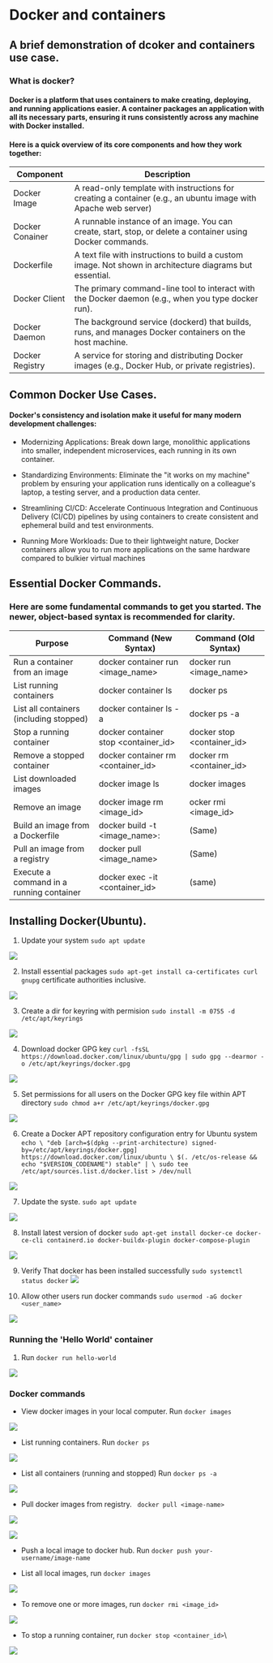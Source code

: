 # Docker and containers

## A brief demonstration of dcoker and containers use case.

### What is docker?

#### Docker is a platform that uses containers to make creating, deploying, and running applications easier. A container packages an application with all its necessary parts, ensuring it runs consistently across any machine with Docker installed.


#### Here is a quick overview of its core components and how they work together:

| Component        |                             Description |
-------------------|-----------------------------------------|
| Docker Image     | A read-only template with instructions for creating a container (e.g., an ubuntu image with Apache web server)|
| Docker Conainer  | A runnable instance of an image. You can create, start, stop, or delete a container using Docker commands. |
| Dockerfile       | A text file with instructions to build a custom image. Not shown in architecture diagrams but essential. |
| Docker Client    | The primary command-line tool to interact with the Docker daemon (e.g., when you type docker run). |
| Docker Daemon    | The background service (dockerd) that builds, runs, and manages Docker containers on the host machine. |
| Docker Registry  | A service for storing and distributing Docker images (e.g., Docker Hub, or private registries). |


## Common Docker Use Cases.

#### Docker's consistency and isolation make it useful for many modern development challenges:

* Modernizing Applications: Break down large, monolithic applications into smaller, independent microservices, each running in its own container.

* Standardizing Environments: Eliminate the "it works on my machine" problem by ensuring your application runs identically on a colleague's laptop, a testing server, and a production data center.

* Streamlining CI/CD: Accelerate Continuous Integration and Continuous Delivery (CI/CD) pipelines by using containers to create consistent and ephemeral build and test environments.

* Running More Workloads: Due to their lightweight nature, Docker containers allow you to run more applications on the same hardware compared to bulkier virtual machines

## Essential Docker Commands.

### Here are some fundamental commands to get you started. The newer, object-based syntax is recommended for clarity.

| Purpose | Command (New Syntax) | Command (Old Syntax) |
|---------|----------------------|----------------------|
| Run a container from an image | docker container run <image_name> | docker run <image_name> |
| List running containers | docker container ls | docker ps |
| List all containers (including stopped) | docker container ls -a | docker ps -a |
| Stop a running container | docker container stop <container_id> | docker stop <container_id> |
| Remove a stopped container | docker container rm <container_id> | docker rm <container_id> |
| List downloaded images | docker image ls | docker images |
| Remove an image | docker image rm <image_id> | ocker rmi <image_id> |
| Build an image from a Dockerfile | docker build -t <image_name>:<tag> | (Same) |
| Pull an image from a registry | docker pull <image_name> | (Same) |
| Execute a command in a running container |docker exec -it <container_id> <command> | (same) |

## Installing Docker(Ubuntu).

1. Update your system `sudo apt update`

![](./img/Pasted%20image.png)

2. Install essential packages `sudo apt-get install ca-certificates curl gnupg` certificate authorities inclusive.

![](./img/Pasted%20image%20(2).png)

3. Create a dir for keyring with permision `sudo install -m 0755 -d /etc/apt/keyrings`

![](./img/Pasted%20image%20(3).png)

4. Download docker GPG key `curl -fsSL https://download.docker.com/linux/ubuntu/gpg | sudo gpg --dearmor -o /etc/apt/keyrings/docker.gpg`

![](./img/Pasted%20image%20(5).png)

5. Set permissions for all users on the Docker GPG key file within APT directory `sudo chmod a+r /etc/apt/keyrings/docker.gpg`

![](./img/Pasted%20image%20(6).png)

6. Create a Docker APT repository configuration entry for Ubuntu system `echo \
  "deb [arch=$(dpkg --print-architecture) signed-by=/etc/apt/keyrings/docker.gpg] https://download.docker.com/linux/ubuntu \
  $(. /etc/os-release && echo "$VERSION_CODENAME") stable" | \
  sudo tee /etc/apt/sources.list.d/docker.list > /dev/null`

  ![](./img/Pasted%20image%20(7).png)

7. Update the syste. `sudo apt update`

![](./img/Pasted%20image%20(8).png)

8. Install latest version of docker `sudo apt-get install docker-ce docker-ce-cli containerd.io docker-buildx-plugin docker-compose-plugin`

![](./img/Pasted%20image%20(9).png)

9. Verify That docker has been installed successfully `sudo systemctl status docker`
![](./img/Pasted%20image%20(10).png)

10. Allow other users run docker commands `sudo usermod -aG docker <user_name>`

![](./img/Pasted%20image%20(11).png)


### Running the 'Hello World' container

1. Run `docker run hello-world`

![](./img/Pasted%20image%20(12).png)

### Docker commands
* View docker images in your local computer. Run `docker images`

![](./img/Pasted%20image%20(13).png)

* List running containers. Run `docker ps`

![](./img/Pasted%20image%20(14).png)

*  List all containers (running and stopped) Run `docker ps -a`

![](./img/Pasted%20image%20(14).png)

* Pull docker images from registry. ` docker pull <image-name>`

![](./img/Pasted%20image%20(15).png)

![](./img/Pasted%20image%20(16).png)

* Push a local image to docker hub. Run `docker push your-username/image-name`

* List all local images, run `docker images`

![](./img/Pasted%20image%20(17).png)

* To remove one or more images, run `docker rmi <image_id>`

![](./img/Pasted%20image%20(18).png)

* To stop a running container, run `docker stop <container_id>`\

![](./img/Pasted%20image%20(19).png)
